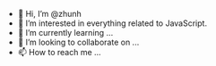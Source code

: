 - 👋 Hi, I’m @zhunh
- 👀 I’m interested in everything related to JavaScript.
- 🌱 I’m currently learning ...
- 💞️ I’m looking to collaborate on ...
- 📫 How to reach me ...

<!---
zhunh/zhunh is a ✨ special ✨ repository because its `README.md` (this file) appears on your GitHub profile.
You can click the Preview link to take a look at your changes.
--->
